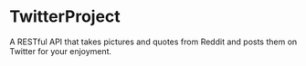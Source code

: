 # TwitterProject
A RESTful API that takes pictures and quotes from Reddit and posts them on Twitter for your enjoyment.
